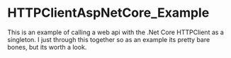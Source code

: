 # HTTPClientAspNetCore_Example

This is an example of calling a web api with the .Net Core HTTPClient as a singleton.
I just through this together so as an example its pretty bare bones, but its worth a look.
